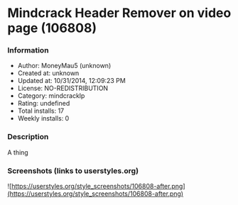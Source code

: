 # Mindcrack Header Remover on video page (106808)

### Information
- Author: MoneyMau5 (unknown)
- Created at: unknown
- Updated at: 10/31/2014, 12:09:23 PM
- License: NO-REDISTRIBUTION
- Category: mindcracklp
- Rating: undefined
- Total installs: 17
- Weekly installs: 0


### Description
A thing


### Screenshots (links to userstyles.org)
![https://userstyles.org/style_screenshots/106808-after.png](https://userstyles.org/style_screenshots/106808-after.png)


